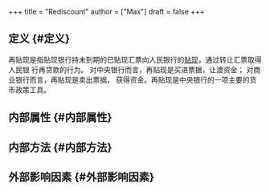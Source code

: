 +++
title = "Rediscount"
author = ["Max"]
draft = false
+++

## 定义 {#定义}

再贴现是指贴现银行持未到期的已贴现汇票向人民银行的[贴现](20210212165335-discount_yield.md)，通过转让汇票取得人民银
行再贷款的行为。
对中央银行而言，再贴现是买进票据，让渡资金； 对商业银行而言，再贴现是卖出票据，
获得资金。再贴现是中央银行的一项主要的货币政策工具。


## 内部属性 {#内部属性}


## 内部方法 {#内部方法}


## 外部影响因素 {#外部影响因素}
